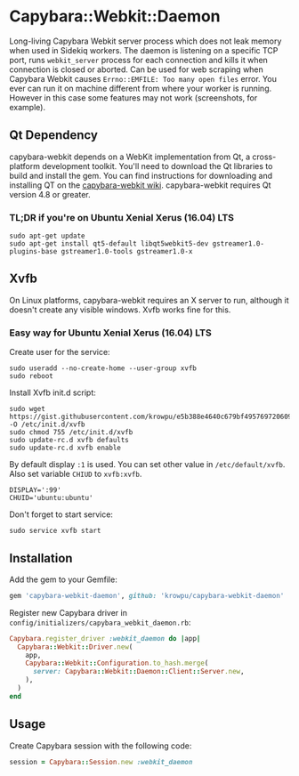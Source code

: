 Capybara::Webkit::Daemon
========================

Long-living Capybara Webkit server process which does not leak memory
when used in Sidekiq workers. The daemon is listening on a specific TCP
port, runs `webkit_server` process for each connection and kills it when
connection is closed or aborted. Can be used for web scraping when
Capybara Webkit causes `Errno::EMFILE: Too many open files` error.
You ever can run it on machine different from where your worker is running.
However in this case some features may not work (screenshots, for example).

Qt Dependency
-------------

capybara-webkit depends on a WebKit implementation from Qt, a cross-platform
development toolkit. You'll need to download the Qt libraries to build and
install the gem. You can find instructions for downloading and installing QT on
the
[capybara-webkit wiki](https://github.com/thoughtbot/capybara-webkit/wiki/Installing-Qt-and-compiling-capybara-webkit).
capybara-webkit requires Qt version 4.8 or greater.

### TL;DR if you're on Ubuntu Xenial Xerus (16.04) LTS

```
sudo apt-get update
sudo apt-get install qt5-default libqt5webkit5-dev gstreamer1.0-plugins-base gstreamer1.0-tools gstreamer1.0-x
```

Xvfb
----

On Linux platforms, capybara-webkit requires an X server to run,
although it doesn't create any visible windows. Xvfb works fine for this.

### Easy way for Ubuntu Xenial Xerus (16.04) LTS

Create user for the service:

```
sudo useradd --no-create-home --user-group xvfb
sudo reboot
```

Install Xvfb init.d script:

```
sudo wget https://gist.githubusercontent.com/krowpu/e5b388e4640c679bf495769720609783/raw/94398b7211eb46649d0f73dc60a59b9be6fb6e14/xvfb.sh -O /etc/init.d/xvfb
sudo chmod 755 /etc/init.d/xvfb
sudo update-rc.d xvfb defaults
sudo update-rc.d xvfb enable
```

By default display `:1` is used. You can set other value in `/etc/default/xvfb`.
Also set variable `CHIUD` to `xvfb:xvfb`.

```
DISPLAY=':99'
CHUID='ubuntu:ubuntu'
```

Don't forget to start service:

```
sudo service xvfb start
```


Installation
------------

Add the gem to your Gemfile:

```ruby
gem 'capybara-webkit-daemon', github: 'krowpu/capybara-webkit-daemon'
```

Register new Capybara driver in `config/initializers/capybara_webkit_daemon.rb`:

```ruby
Capybara.register_driver :webkit_daemon do |app|
  Capybara::Webkit::Driver.new(
    app,
    Capybara::Webkit::Configuration.to_hash.merge(
      server: Capybara::Webkit::Daemon::Client::Server.new,
    ),
  )
end
```

Usage
-----

Create Capybara session with the following code:

```ruby
session = Capybara::Session.new :webkit_daemon
```
